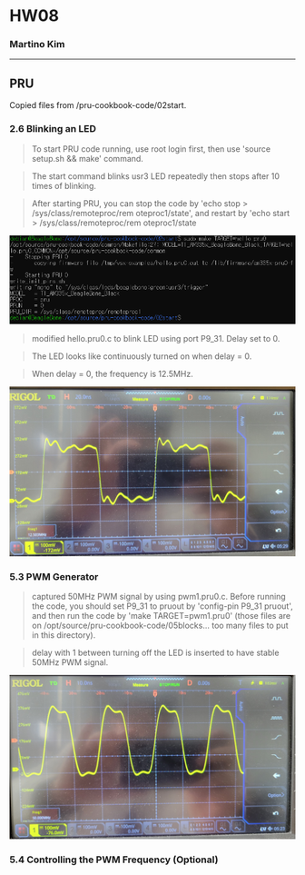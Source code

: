 # HW08
### Martino Kim


---

## PRU

Copied files from /pru-cookbook-code/02start.

### 2.6 Blinking an LED

> To start PRU code running, use root login first, then use 'source setup.sh && make' command. 

> The start command blinks usr3 LED repeatedly then stops after 10 times of blinking. 

> After starting PRU, you can stop the code by 'echo stop > /sys/class/remoteproc/rem
oteproc1/state', and restart by 'echo start > /sys/class/remoteproc/rem
oteproc1/state

![usr3Promp](./pictures/hw8_LED1.PNG)

> modified hello.pru0.c to blink LED using port P9_31. Delay set to 0.

> The LED looks like continuously turned on when delay = 0.

> When delay = 0, the frequency is 12.5MHz.

![LEDFreq](./pictures/hw8_P9_31_LED.jpg)


### 5.3 PWM Generator

> captured 50MHz PWM signal by using pwm1.pru0.c. Before running the code, you should set P9_31 to pruout by 'config-pin P9_31 pruout', and then run the code by 'make TARGET=pwm1.pru0' (those files are on /opt/source/pru-cookbook-code/05blocks... too many files to put in this directory).

> delay with 1 between turning off the LED is inserted to have stable 50MHz PWM signal.

![PWM](./pictures/hw8_pwm.jpg)

### 5.4 Controlling the PWM Frequency (Optional)